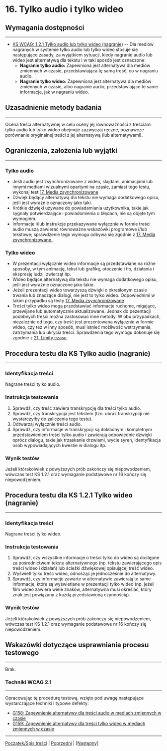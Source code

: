 # 16. Tylko audio i tylko wideo

## Wymagania dostępności
------------------------
-   [KS WCAG: 1.2.1 Tylko audio lub tylko wideo (nagranie)](https://wcag.lepszyweb.pl/#audio-only-and-video-only-prerecorded) -- Dla mediów nagranych w systemie tylko audio lub tylko wideo stosuje się następujące zasady, za wyjątkiem sytuacji, kiedy nagranie audio lub wideo jest alternatywą dla tekstu i w taki sposób jest oznaczone:
    -   **Nagranie tylko audio:** Zapewniona jest alternatywa dla mediów zmiennych w czasie, przedstawiająca tę samą treść, co w nagraniu audio.
    -   **Nagranie tylko wideo:** Zapewniona jest alternatywa dla mediów zmiennych w czasie, albo nagranie audio, przedstawiające te same informacje, jak w nagraniu wideo.

## Uzasadnienie metody badania
------------------------------
Ocena treści alternatywnej w celu oceny jej równoważności z treściami tylko audio lub tylko wideo obejmuje zazwyczaj ręczne, poznawcze porównanie oryginalnej treści z jej alternatywą (lub alternatywami).

## Ograniczenia, założenia lub wyjątki
--------------------------------------
### Tylko audio
-   Jeśli audio jest zsynchronizowane z wideo, slajdami, animacjami lub innymi mediami wizualnymi opartymi na czasie, zamiast tego testu, wykonaj test [17. Media zsynchronizowane](ICT_17_media-zsynchronizowane.md)
-   Dźwięk będący alternatywą dla tekstu nie wymaga dodatkowego opisu, jeśli jest wyraźnie oznaczony jako taki.
-   Krótkie dźwięki używane do powiadamiania użytkownika, takie jak sygnały potwierdzające i powiadomienia o błędach, nie są objęte tym wymogiem.
-   Informacje i/lub instrukcje przekazywane wyłącznie w formie treści audio muszą zawierać równoważne wskazówki programowe i/lub tekstowe; sprawdzenie tego wymogu odbywa się zgodnie z [17. Media zsynchronizowane.](ICT_17_media-zsynchronizowane.md).


### Tylko wideo
-   W prezentacji wyłącznie wideo informacje są przedstawiane na różne sposoby, w tym animację, tekst lub grafikę, otoczenie i tło, działania i ekspresję ludzi, zwierząt itp.
-   Wideo będące alternatywą dla tekstu nie wymaga dodatkowego opisu, jeśli jest wyraźnie oznaczone jako takie.
-   Jeżeli prezentacji wideo towarzyszą dźwięki o określonym czasie trwania lub znaczące dialogi, nie jest to tylko wideo. Odpowiednimi w takim przypadku są testy [17. Media zsynchronizowane](ICT_17_media-zsynchronizowane.md) 
-   Treści tylko wideo mogą przedstawiać informacje ruchome, migające, przewijane lub automatycznie aktualizowane. Jednak do pezentacji podobnych treści można zastosować inne metody. W obu przypadkach, niezależnie od tego, czy treść jest prezentowana wyłącznie w formie wideo, czy też w inny sposób, musi istnieć możliwość wstrzymania, zatrzymania lub ukrycia treści. Sprawdzenia tego wymogu dokonuje się zgodnie z [21. Limity czasu](ICT_21_limity-czasu.md).

## Procedura testu dla KS Tylko audio (nagranie)
------------------------------------------------
### Identyfikacja treści
Nagrane treści tylko audio.

### Instrukcja testowania
1.  Sprawdź, czy treść zawiera transkrypcję dla treści tylko audio.
2.  Sprawdź, czy transkrypcja jest tekstem (tzn. obraz transkrypcji nie wystarczyłby do zaliczenia tego testu).
3.  Odtwarzaj wyłącznie treści audio.
4.  Sprawdź, czy informacje w transkrypcji są dokładnym i kompletnym przedstawieniem treści tylko audio i zawierają odpowiednie dźwięki oprócz dialogu, takie jak trzaskanie drzwiami, wycie syren, identyfikacja osób wypowiadających kwestie w dialogu itp.

### Wynik testów
Jeżeli którakolwiek z powyższych prób zakończy się niepowodzeniem, wówczas test KS 1.2.1  oraz wymaganie podstawowe nr 16 kończy się niepowodzeniem.

## Procedura testu dla KS 1.2.1 Tylko wideo (nagranie)
------------------------------------------------------
### Identyfikacja treści
Nagrane treści tylko wideo.

### Instrukcja testowania
1.  Sprawdź, czy wszystkie informacje o treści tylko do wideo są dostępne za pośrednictwem tekstu alternatywnego (np. tekstu zawierającego opis treści wideo i działań) lub ścieżki dźwiękowej opisującej treść wideo.
2.  Wyświetl tylko treść wideo, odnosząc je jednocześnie do alternatywy.
3.  Sprawdź, czy informacje zawarte w alternatywie zawierają te same informacje, które są wyświetlane w prezentacji tylko wideo (np. jeżeli film wideo zawiera wiele znaków, alternatywna musi określać, który znak jest powiązany z każdą przedstawioną czynnością).

### Wynik testów
Jeżeli którakolwiek z powyższych prób zakończy się niepowodzeniem, wówczas test KS 1.2.1  oraz wymaganie podstawowe nr 16 kończy się niepowodzeniem.

##  Wskazówki dotyczące usprawniania procesu testowego
----------------------------------------------------------
Brak.
### Techniki WCAG 2.1
---------------------
Opracowując tę procedurę testową, wzięto pod uwagę następujące wystarczające techniki i typowe defekty:
-   [G158: Zapewnienie alternatywy dla treści audio w mediach zmiennych w czasie](https://www.w3.org/TR/WCAG20-TECHS/G158.html)
-   [G159: Zapewnienie alternatywy dla treści tylko wideo w mediach zmiennych w czasie](https://www.w3.org/TR/WCAG20-TECHS/G159.html)

----------------------------------------
[Początek/Spis treści](index.md) | [Poprzedni](ICT_15_jezyk.md) | [[Następny]](ICT_17_media-zsynchronizowane.md)
